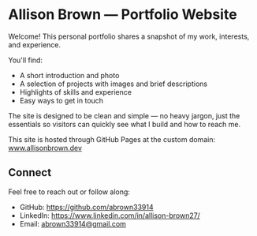 
# Allison Brown — Portfolio Website

Welcome! This personal portfolio shares a snapshot of my work, interests, and experience.

You'll find:

- A short introduction and photo
- A selection of projects with images and brief descriptions
- Highlights of skills and experience
- Easy ways to get in touch

The site is designed to be clean and simple — no heavy jargon, just the essentials so visitors can quickly see what I build and how to reach me.

This site is hosted through GitHub Pages at the custom domain: www.allisonbrown.dev

## Connect

Feel free to reach out or follow along:

- GitHub: https://github.com/abrown33914
- LinkedIn: https://www.linkedin.com/in/allison-brown27/
- Email: abrown33914@gmail.com

